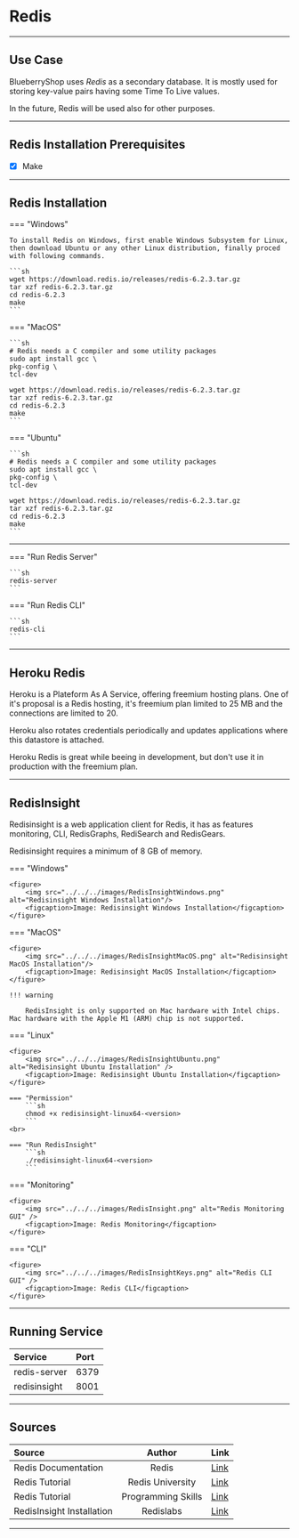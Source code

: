 # Redis

<hr />

## Use Case

BlueberryShop uses <i> Redis </i> as a secondary database. It is mostly used for storing key-value pairs having some Time To Live values.

In the future, Redis will be used also for other purposes.

<hr />

## Redis Installation Prerequisites

- [x] Make

<hr/>

## Redis Installation

=== "Windows"

    To install Redis on Windows, first enable Windows Subsystem for Linux, then download Ubuntu or any other Linux distribution, finally proced with following commands.

    ```sh
    wget https://download.redis.io/releases/redis-6.2.3.tar.gz
    tar xzf redis-6.2.3.tar.gz
    cd redis-6.2.3
    make
    ```

=== "MacOS"

    ```sh
    # Redis needs a C compiler and some utility packages
    sudo apt install gcc \
    pkg-config \
    tcl-dev

    wget https://download.redis.io/releases/redis-6.2.3.tar.gz
    tar xzf redis-6.2.3.tar.gz
    cd redis-6.2.3
    make
    ```

=== "Ubuntu"

    ```sh
    # Redis needs a C compiler and some utility packages
    sudo apt install gcc \
    pkg-config \
    tcl-dev

    wget https://download.redis.io/releases/redis-6.2.3.tar.gz
    tar xzf redis-6.2.3.tar.gz
    cd redis-6.2.3
    make
    ```

<hr />

=== "Run Redis Server"

    ```sh
    redis-server
    ```

=== "Run Redis CLI"

    ```sh
    redis-cli
    ```

<hr />

## Heroku Redis

Heroku is a Plateform As A Service, offering freemium hosting plans. One of it's proposal is a Redis hosting, it's freemium plan limited to 25 MB and the connections are limited to 20.

Heroku also rotates credentials periodically and updates applications where this datastore is attached.

Heroku Redis is great while beeing in development, but don't use it in production with the freemium plan.

<hr />

## RedisInsight

Redisinsight is a web application client for Redis, it has as features monitoring, CLI, RedisGraphs, RediSearch and RedisGears.

Redisinsight requires a minimum of 8 GB of memory.

=== "Windows"

    <figure>
        <img src="../../../images/RedisInsightWindows.png" alt="Redisinsight Windows Installation"/>
        <figcaption>Image: Redisinsight Windows Installation</figcaption>
    </figure>

=== "MacOS"

    <figure>
        <img src="../../../images/RedisInsightMacOS.png" alt="Redisinsight MacOS Installation"/>
        <figcaption>Image: Redisinsight MacOS Installation</figcaption>
    </figure>

    !!! warning

        RedisInsight is only supported on Mac hardware with Intel chips. Mac hardware with the Apple M1 (ARM) chip is not supported.

=== "Linux"

    <figure>
        <img src="../../../images/RedisInsightUbuntu.png" alt="Redisinsight Ubuntu Installation" />
        <figcaption>Image: Redisinsight Ubuntu Installation</figcaption>
    </figure>

    === "Permission"
        ```sh
        chmod +x redisinsight-linux64-<version>
        ```
    <br>

    === "Run RedisInsight"
        ```sh
        ./redisinsight-linux64-<version>
        ```

=== "Monitoring"

    <figure>
        <img src="../../../images/RedisInsight.png" alt="Redis Monitoring GUI" />
        <figcaption>Image: Redis Monitoring</figcaption>
    </figure>

=== "CLI"

    <figure>
        <img src="../../../images/RedisInsightKeys.png" alt="Redis CLI GUI" />
        <figcaption>Image: Redis CLI</figcaption>
    </figure>

<hr />

## Running Service

| Service      | Port |
| :----------- | :--- |
| redis-server | 6379 |
| redisinsight | 8001 |

<hr />

## Sources

| Source                    |       Author       | Link                                                                           |
| :------------------------ | :----------------: | :----------------------------------------------------------------------------- |
| Redis Documentation       |       Redis        | [Link](https://redis.io/download)                                              |
| Redis Tutorial            |  Redis University  | [Link](https://www.youtube.com/watch?v=1psWME8UH_0)                            |
| Redis Tutorial            | Programming Skills | [Link](https://www.youtube.com/watch?v=ubXKcyx7RLw)                            |
| RedisInsight Installation |     Redislabs      | [Link](https://docs.redislabs.com/latest/ri/installing/install-redis-desktop/) |

<hr />
